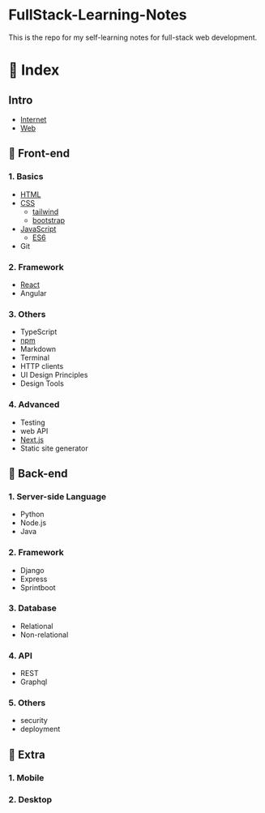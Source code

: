 # FullStack-Learning-Notes
This is the repo for my self-learning notes for full-stack web development.

# 📌 Index  
## Intro
- [Internet](Intro/Internet.md)
- [Web](Intro/Web.md)
## 🌻 Front-end
### 1. Basics
- [HTML](front-end/HTML.md)
- [CSS](front-end/CSS.md)
  - [tailwind](front-end/tailwind.md)
  - [bootstrap](front-end/bootstrap.md)
- [JavaScript](front-end/JavaScript.md)
  - [ES6](front-end/ES6.md)
- Git 


### 2. Framework
- [React](front-end/React.md)
- Angular

### 3. Others
- TypeScript
- [npm](front-end/npm.md)
- Markdown
- Terminal
- HTTP clients
- UI Design Principles
- Design Tools

### 4. Advanced
- Testing
- web API
- [Next.js](front-end/Nextjs.md)
- Static site generator

## 🌻 Back-end
### 1. Server-side Language
- Python
- Node.js
- Java

### 2. Framework
- Django
- Express
- Sprintboot

### 3. Database
- Relational
- Non-relational

### 4. API
- REST
- Graphql

### 5. Others
- security
- deployment
  

## 🌻 Extra
### 1. Mobile

### 2. Desktop
